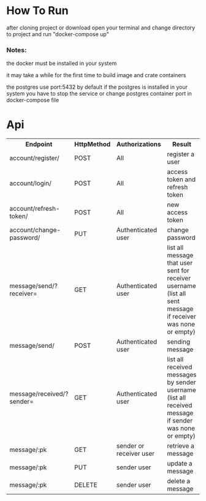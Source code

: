 <h1>How To Run</h1>
<p>after cloning project or download open your terminal and 
change directory to project and run "docker-compose up" </p>
<h3>Notes:</h3>
<p>the docker must be installed in your system</p>
<p>it may take a while for the first time
to build image and crate containers</p>
<p>the postgres use port:5432 by default 
if the postgres is installed in your system you have to stop the service
or change postgres container port in docker-compose file</p>
<h1>Api</h1>
<table>
    <tr>
        <th>Endpoint</th>
        <th>HttpMethod</th>
        <th>Authorizations</th>
        <th>Result</th>
    </tr>
    <tr>
        <td>account/register/</td>
        <td>POST</td>
        <td>All</td>
        <td>register a user</td>
    </tr>
    <tr>
        <tr>
        <td>account/login/</td>
        <td>POST</td>
        <td>All</td>
        <td>access token and refresh token</td>
    </tr>
    <tr>
        <tr>
        <td>account/refresh-token/</td>
        <td>POST</td>
        <td>All</td>
        <td>new access token </td>
    </tr>
    <tr>
        <tr>
        <td>account/change-password/</td>
        <td>PUT</td>
        <td>Authenticated user</td>
        <td>change password</td>
    </tr>
    <tr>
        <tr>
        <td>message/send/?receiver=</td>
        <td>GET</td>
        <td>Authenticated user</td>
        <td>list all message that user sent for receiver username
            (list all sent message if receiver was none or empty)</td>
    </tr>
    <tr>
        <tr>
        <td>message/send/</td>
        <td>POST</td>
        <td>Authenticated user</td>
        <td>sending message </td>
    </tr>
    <tr>
        <tr>
        <td>message/received/?sender=</td>
        <td>GET</td>
        <td>Authenticated user</td>
        <td>list all received messages by sender username
            (list all received message if sender was none or empty)</td>
    </tr>
    <tr>
        <tr>
        <td>message/:pk</td>
        <td>GET</td>
        <td>sender or receiver user</td>
        <td>retrieve a message </td>
    </tr>
    <tr>
        <tr>
        <td>message/:pk</td>
        <td>PUT</td>
        <td>sender user</td>
        <td>update a message </td>
    </tr>
    <tr>
        <tr>
        <td>message/:pk</td>
        <td>DELETE</td>
        <td>sender user</td>
        <td>delete a message </td>
    </tr>



</table>

